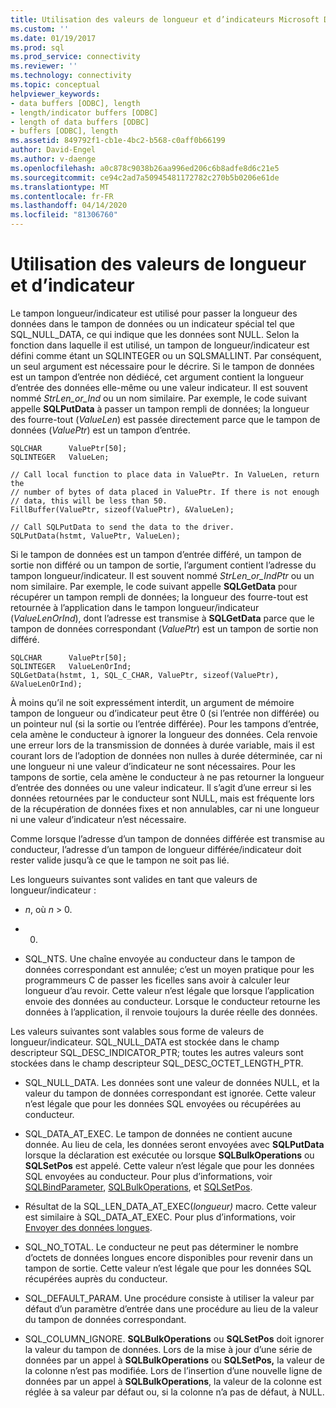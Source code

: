 ```yaml
---
title: Utilisation des valeurs de longueur et d’indicateurs Microsoft Docs
ms.custom: ''
ms.date: 01/19/2017
ms.prod: sql
ms.prod_service: connectivity
ms.reviewer: ''
ms.technology: connectivity
ms.topic: conceptual
helpviewer_keywords:
- data buffers [ODBC], length
- length/indicator buffers [ODBC]
- length of data buffers [ODBC]
- buffers [ODBC], length
ms.assetid: 849792f1-cb1e-4bc2-b568-c0aff0b66199
author: David-Engel
ms.author: v-daenge
ms.openlocfilehash: a0c878c9038b26aa996ed206c6b8adfe8d6c21e5
ms.sourcegitcommit: ce94c2ad7a50945481172782c270b5b0206e61de
ms.translationtype: MT
ms.contentlocale: fr-FR
ms.lasthandoff: 04/14/2020
ms.locfileid: "81306760"
---
```

# <a name="using-length-and-indicator-values"></a>Utilisation des valeurs de longueur et d’indicateur
Le tampon longueur/indicateur est utilisé pour passer la longueur des données dans le tampon de données ou un indicateur spécial tel que SQL_NULL_DATA, ce qui indique que les données sont NULL. Selon la fonction dans laquelle il est utilisé, un tampon de longueur/indicateur est défini comme étant un SQLINTEGER ou un SQLSMALLINT. Par conséquent, un seul argument est nécessaire pour le décrire. Si le tampon de données est un tampon d’entrée non dédiécé, cet argument contient la longueur d’entrée des données elle-même ou une valeur indicateur. Il est souvent nommé *StrLen_or_Ind* ou un nom similaire. Par exemple, le code suivant appelle **SQLPutData** à passer un tampon rempli de données; la longueur des fourre-tout (*ValueLen*) est passée directement parce que le tampon de données (*ValuePtr*) est un tampon d’entrée.  
  
```  
SQLCHAR      ValuePtr[50];  
SQLINTEGER   ValueLen;  
  
// Call local function to place data in ValuePtr. In ValueLen, return the  
// number of bytes of data placed in ValuePtr. If there is not enough  
// data, this will be less than 50.  
FillBuffer(ValuePtr, sizeof(ValuePtr), &ValueLen);  
  
// Call SQLPutData to send the data to the driver.  
SQLPutData(hstmt, ValuePtr, ValueLen);  
```  
  
 Si le tampon de données est un tampon d’entrée différé, un tampon de sortie non différé ou un tampon de sortie, l’argument contient l’adresse du tampon longueur/indicateur. Il est souvent nommé *StrLen_or_IndPtr* ou un nom similaire. Par exemple, le code suivant appelle **SQLGetData** pour récupérer un tampon rempli de données; la longueur des fourre-tout est retournée à l’application dans le tampon longueur/indicateur (*ValueLenOrInd*), dont l’adresse est transmise à **SQLGetData** parce que le tampon de données correspondant (*ValuePtr*) est un tampon de sortie non différé.  
  
```  
SQLCHAR      ValuePtr[50];  
SQLINTEGER   ValueLenOrInd;  
SQLGetData(hstmt, 1, SQL_C_CHAR, ValuePtr, sizeof(ValuePtr), &ValueLenOrInd);  
```  
  
 À moins qu’il ne soit expressément interdit, un argument de mémoire tampon de longueur ou d’indicateur peut être 0 (si l’entrée non différée) ou un pointeur nul (si la sortie ou l’entrée différée). Pour les tampons d’entrée, cela amène le conducteur à ignorer la longueur des données. Cela renvoie une erreur lors de la transmission de données à durée variable, mais il est courant lors de l’adoption de données non nulles à durée déterminée, car ni une longueur ni une valeur d’indicateur ne sont nécessaires. Pour les tampons de sortie, cela amène le conducteur à ne pas retourner la longueur d’entrée des données ou une valeur indicateur. Il s’agit d’une erreur si les données retournées par le conducteur sont NULL, mais est fréquente lors de la récupération de données fixes et non annulables, car ni une longueur ni une valeur d’indicateur n’est nécessaire.  
  
 Comme lorsque l’adresse d’un tampon de données différée est transmise au conducteur, l’adresse d’un tampon de longueur différée/indicateur doit rester valide jusqu’à ce que le tampon ne soit pas lié.  
  
 Les longueurs suivantes sont valides en tant que valeurs de longueur/indicateur :  
  
-   *n*, où *n* > 0.  
  
-   0.  
  
-   SQL_NTS. Une chaîne envoyée au conducteur dans le tampon de données correspondant est annulée; c’est un moyen pratique pour les programmeurs C de passer les ficelles sans avoir à calculer leur longueur d’au revoir. Cette valeur n’est légale que lorsque l’application envoie des données au conducteur. Lorsque le conducteur retourne les données à l’application, il renvoie toujours la durée réelle des données.  
  
 Les valeurs suivantes sont valables sous forme de valeurs de longueur/indicateur. SQL_NULL_DATA est stockée dans le champ descripteur SQL_DESC_INDICATOR_PTR; toutes les autres valeurs sont stockées dans le champ descripteur SQL_DESC_OCTET_LENGTH_PTR.  
  
-   SQL_NULL_DATA. Les données sont une valeur de données NULL, et la valeur du tampon de données correspondant est ignorée. Cette valeur n’est légale que pour les données SQL envoyées ou récupérées au conducteur.  
  
-   SQL_DATA_AT_EXEC. Le tampon de données ne contient aucune donnée. Au lieu de cela, les données seront envoyées avec **SQLPutData** lorsque la déclaration est exécutée ou lorsque **SQLBulkOperations** ou **SQLSetPos** est appelé. Cette valeur n’est légale que pour les données SQL envoyées au conducteur. Pour plus d’informations, voir [SQLBindParameter](../../../odbc/reference/syntax/sqlbindparameter-function.md), [SQLBulkOperations](../../../odbc/reference/syntax/sqlbulkoperations-function.md), et [SQLSetPos](../../../odbc/reference/syntax/sqlsetpos-function.md).  
  
-   Résultat de la SQL_LEN_DATA_AT_EXEC(*longueur)* macro. Cette valeur est similaire à SQL_DATA_AT_EXEC. Pour plus d’informations, voir [Envoyer des données longues](../../../odbc/reference/develop-app/sending-long-data.md).  
  
-   SQL_NO_TOTAL. Le conducteur ne peut pas déterminer le nombre d’octets de données longues encore disponibles pour revenir dans un tampon de sortie. Cette valeur n’est légale que pour les données SQL récupérées auprès du conducteur.  
  
-   SQL_DEFAULT_PARAM. Une procédure consiste à utiliser la valeur par défaut d’un paramètre d’entrée dans une procédure au lieu de la valeur du tampon de données correspondant.  
  
-   SQL_COLUMN_IGNORE. **SQLBulkOperations** ou **SQLSetPos** doit ignorer la valeur du tampon de données. Lors de la mise à jour d’une série de données par un appel à **SQLBulkOperations** ou **SQLSetPos,** la valeur de la colonne n’est pas modifiée. Lors de l’insertion d’une nouvelle ligne de données par un appel à **SQLBulkOperations**, la valeur de la colonne est réglée à sa valeur par défaut ou, si la colonne n’a pas de défaut, à NULL.
